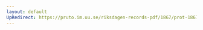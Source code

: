 ```yaml
---
layout: default
UpRedirect: https://pruto.im.uu.se/riksdagen-records-pdf/1867/prot-1867--fk--516/prot-1867--fk--516_000.pdf
---
```

